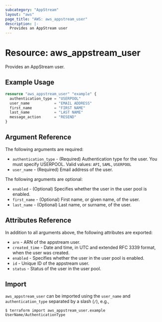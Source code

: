 ```yaml
---
subcategory: "AppStream"
layout: "aws"
page_title: "AWS: aws_appstream_user"
description: |-
  Provides an AppStream user
---
```


# Resource: aws_appstream_user

Provides an AppStream user.

## Example Usage

```terraform
resource "aws_appstream_user" "example" {
  authentication_type = "USERPOOL"
  user_name           = "EMAIL ADDRESS"
  first_name          = "FIRST NAME"
  last_name           = "LAST NAME"
  message_action      = "RESEND"
}
```

## Argument Reference

The following arguments are required:

* `authentication_type` - (Required) Authentication type for the user. You must specify USERPOOL. Valid values: `API`, `SAML`, `USERPOOL`
* `user_name` - (Required) Email address of the user.

The following arguments are optional:

* `enabled` - (Optional) Specifies whether the user in the user pool is enabled.
* `first_name` - (Optional) First name, or given name, of the user.
* `last_name` - (Optional) Last name, or surname, of the user.

## Attributes Reference

In addition to all arguments above, the following attributes are exported:

* `arn` - ARN of the appstream user.
* `created_time` - Date and time, in UTC and extended RFC 3339 format, when the user was created.
* `enabled` - Specifies whether the user in the user pool is enabled.
* `id` - Unique ID of the appstream user.
* `status` - Status of the user in the user pool.


## Import

`aws_appstream_user` can be imported using the `user_name` and `authentication_type` separated by a slash (`/`), e.g.,

```
$ terraform import aws_appstream_user.example UserName/AuthenticationType
```
